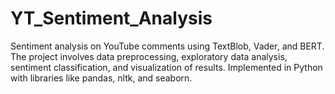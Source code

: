 # YT_Sentiment_Analysis
Sentiment analysis on YouTube comments using TextBlob, Vader, and BERT. The project involves data preprocessing, exploratory data analysis, sentiment classification, and visualization of results. Implemented in Python with libraries like pandas, nltk, and seaborn.
